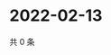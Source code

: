 # 2022-02-13

共 0 条

<!-- BEGIN WEIBO -->
<!-- 最后更新时间 Sun Feb 13 2022 09:59:02 GMT+0800 (China Standard Time) -->

<!-- END WEIBO -->
